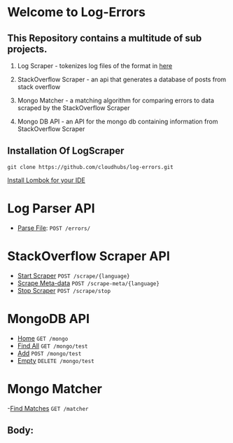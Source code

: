 # Welcome to Log-Errors

## This Repository contains a multitude of sub projects. 
1. Log Scraper - tokenizes log files of the format in [here](https://github.com/cloudhubs/logscraper/tree/master/logs/from_prod_anonymized) 

2. StackOverflow Scraper - an api that generates a database of posts from stack overflow

3. Mongo Matcher - a matching algorithm for comparing errors to data scraped by the StackOverflow Scraper

4. Mongo DB API - an API for the mongo db containing information from StackOverflow Scraper 

## Installation Of LogScraper
`git clone https://github.com/cloudhubs/log-errors.git`

[Install Lombok for your IDE](https://www.baeldung.com/lombok-ide)


# Log Parser API
- [Parse File](src/main/java/ires/baylor/edu/logerrors/controller/README.md): `POST /errors/`


# StackOverflow Scraper API
- [Start Scraper](/scraper/api/README.md)  `POST /scrape/{language}`
- [Scrape Meta-data](/scraper/api/README.md) `POST /scrape-meta/{language}`
- [Stop Scraper](/scraper/api/README.md) `POST /scrape/stop`

# MongoDB API
- [Home](/scraper/api/README.md) `GET /mongo`
- [Find All](/scraper/api/README.md) `GET /mongo/test`
- [Add](/scraper/api/README.md) `POST /mongo/test`
- [Empty](/scraper/api/README.md) `DELETE /mongo/test`


# Mongo Matcher
-[Find Matches](src/main/java/ires/baylor/edu/logerrors/controller/README.md) `GET /matcher`
## Body:



